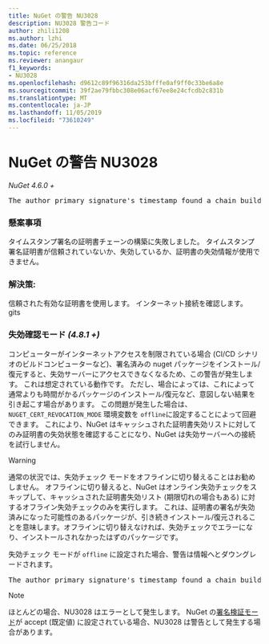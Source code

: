 ```yaml
---
title: NuGet の警告 NU3028
description: NU3028 警告コード
author: zhili1208
ms.author: lzhi
ms.date: 06/25/2018
ms.topic: reference
ms.reviewer: anangaur
f1_keywords:
- NU3028
ms.openlocfilehash: d9612c89f96316da253bfffe0af9ff0c33be6a8e
ms.sourcegitcommit: 39f2ae79fbbc308e06acf67ee8e24cfcdb2c831b
ms.translationtype: MT
ms.contentlocale: ja-JP
ms.lasthandoff: 11/05/2019
ms.locfileid: "73610249"
---
```

# <a name="nuget-warning-nu3028"></a>NuGet の警告 NU3028

*NuGet 4.6.0 +*

<pre>The author primary signature's timestamp found a chain building issue: The revocation function was unable to check revocation because the revocation server could not be reached. For more information, visit https://aka.ms/certificateRevocationMode</pre>

### <a name="issue"></a>懸案事項
タイムスタンプ署名の証明書チェーンの構築に失敗しました。 タイムスタンプ署名証明書が信頼されていないか、失効しているか、証明書の失効情報が使用できません。

### <a name="solution"></a>解決策:
信頼された有効な証明書を使用します。 インターネット接続を確認します。 gits

### <a name="revocation-check-mode-481"></a>失効確認モード *(4.8.1 +)*
コンピューターがインターネットアクセスを制限されている場合 (CI/CD シナリオのビルドコンピューターなど)、署名済みの nuget パッケージをインストール/復元すると、失効サーバーにアクセスできなくなるため、この警告が発生します。 これは想定されている動作です。
ただし、場合によっては、これによって通常よりも時間がかるパッケージのインストール/復元など、意図しない結果を引き起こす場合があります。 この問題が発生した場合は、`NUGET_CERT_REVOCATION_MODE` 環境変数を `offline`に設定することによって回避できます。 これにより、NuGet はキャッシュされた証明書失効リストに対してのみ証明書の失効状態を確認することになり、NuGet は失効サーバーへの接続を試行しません。

> [!Warning]
> 通常の状況では、失効チェック モードをオフラインに切り替えることはお勧めしません。 オフラインに切り替えると、NuGet はオンライン失効チェックをスキップして、キャッシュされた証明書失効リスト (期限切れの場合もある) に対するオフライン失効チェックのみを実行します。 これは、証明書の署名が失効済みになった可能性のあるパッケージが、引き続きインストール/復元されることを意味します。オフラインに切り替えなければ、失効チェックでエラーになり、インストールされなかったはずのパッケージです。

失効チェック モードが `offline` に設定された場合、警告は情報へとダウングレードされます。

<pre>The author primary signature's timestamp found a chain building issue: The revocation function was unable to check revocation because the certificate is not available in the cached certificate revocation list and NUGET_CERT_REVOCATION_MODE environment variable has been set to offline. For more information, visit https://aka.ms/certificateRevocationMode.</pre>

> [!Note]
> ほとんどの場合、NU3028 はエラーとして発生します。 NuGet の[署名検証モード](https://docs.microsoft.com/nuget/consume-packages/installing-signed-packages#configure-package-signature-requirements)が accept (既定値) に設定されている場合、NU3028 は警告として発生する場合があります。
